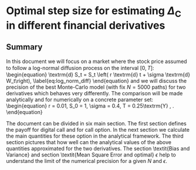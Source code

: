 # Optimal step size for estimating $\Delta_{\textrm{C}}$ in different financial derivatives

## Summary

In this document we will focus on a market where the stock price assumed to follow a log-normal diﬀusion process on the interval $[0,T]$:
\begin{equation}
\textrm{d} S_t = S_t \left( r \textrm{d} t + \sigma \textrm{d} W_t\right),
\label{eq:log_norm_diff}
\end{equation}
and we will discuss the precision of the best Monte-Carlo model (with fix $N=5000$ paths) for two derivatives which behaves very differently. The comparison will be made analytically and for numerically on a concrete parameter set:
\begin{equation}
r = 0.01, S_0 = 1, \sigma = 0.4, T = 0.25\textrm{Y} \, .
\end{equation}

The document can be divided in six main section. The first section defines the payoff for digital call and for call option. In the next section we calculate the main quantities for these option in the analytical framework. The third section pictures that how well can the analytical values of the above quantities approximated for the two derivatives. The section \textit{Bias and Variance} and section \textit{Mean Square Error and optimal} $\epsilon$ help to understand the limit of the numerical precision for a given $N$ and $\epsilon$.